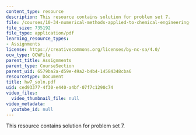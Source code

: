 ```yaml
---
content_type: resource
description: This resource contains solution for problem set 7.
file: /courses/10-34-numerical-methods-applied-to-chemical-engineering-fall-2005/ced933774f30e440a4bf07f7c1290c74_hw7_soln.pdf
file_size: 735192
file_type: application/pdf
learning_resource_types:
- Assignments
license: https://creativecommons.org/licenses/by-nc-sa/4.0/
ocw_type: OCWFile
parent_title: Assignments
parent_type: CourseSection
parent_uid: 6579ba2a-d59e-49a2-b4b4-14584348cba6
resourcetype: Document
title: hw7_soln.pdf
uid: ced93377-4f30-e440-a4bf-07f7c1290c74
video_files:
  video_thumbnail_file: null
video_metadata:
  youtube_id: null
---
```

This resource contains solution for problem set 7.